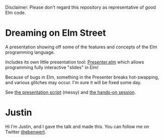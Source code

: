 Disclaimer: Please don't regard this repository as representative of good Elm code.

# Dreaming on Elm Street

A presentation showing off some of the features and concepts of the Elm programming language.

Includes its own little presentation tool: [Presenter.elm](presentation/Presenter.elm) which allows programming fully interactive "slides" in Elm!

Because of bugs in Elm, something in the Presenter breaks hot-swapping, and various glitches may occur. I'm sure it will be fixed some day.

See [the presentation script](script.md) (messy) and [the hands-on session](hands-on.md).

# Justin

Hi I'm Justin, and I gave the talk and made this. You can follow me on Twitter [@ebenwert](https://twitter.com/ebenwert).
